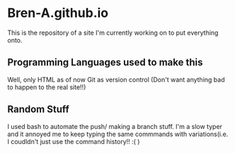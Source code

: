 # Bren-A.github.io

This is the repository of a site I'm currently working on to put everything onto.

## Programming Languages used to make this

Well, only HTML as of now
Git as version control (Don't want anything bad to happen to the real site!!)

## Random Stuff
I used bash to automate the push/ making a branch stuff. I'm a slow typer and it annoyed me to keep typing the same commmands with variations(i.e. I coudldn't just use the command history!! :( )